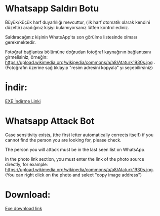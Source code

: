 # Whatsapp Saldırı Botu
Büyük/küçük harf duyarlılığı mevcuttur, (ilk harf otomatik olarak kendini düzeltir) aradığınız kişiyi bulamıyorsanız lütfen kontrol ediniz.

Saldıracağınız kişinin WhatsApp'ta son görülme listesinde olması gerekmektedir.

Fotoğraf bağlantısı bölümüne doğrudan fotoğraf kaynağının bağlantısını girmelisiniz, örneğin: https://upload.wikimedia.org/wikipedia/commons/a/a8/Ataturk1930s.jpg . (Fotoğrafın üzerine sağ tıklayıp "resim adresini kopyala" yı seçebilirsiniz)

# İndir:
[EXE İndirme Linki](https://drive.google.com/file/d/1ug94yMp5xVTojfWjGegz2gzPHpp4GNUU/view?usp=sharing)

# Whatsapp Attack Bot
Case sensitivity exists, (the first letter automatically corrects itself) if you cannot find the person you are looking for, please check.

The person you will attack must be in the last seen list on WhatsApp.

In the photo link section, you must enter the link of the photo source directly, for example: https://upload.wikimedia.org/wikipedia/commons/a/a8/Ataturk1930s.jpg. (You can right click on the photo and select "copy image address")

# Download:
[Exe download link](https://drive.google.com/file/d/1RyU4KN7ryDHykJ7PW8crBRbqULvf7MIA/view?usp=share_link)
